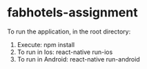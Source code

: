 # fabhotels-assignment
To run the application, in the root directory:
1) Execute: npm install
2) To run in Ios: react-native run-ios
3) To run in Android: react-native run-android
